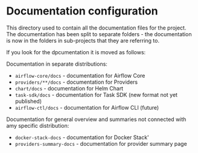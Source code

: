 <!--
 Licensed to the Apache Software Foundation (ASF) under one
 or more contributor license agreements.  See the NOTICE file
 distributed with this work for additional information
 regarding copyright ownership.  The ASF licenses this file
 to you under the Apache License, Version 2.0 (the
 "License"); you may not use this file except in compliance
 with the License.  You may obtain a copy of the License at

   http://www.apache.org/licenses/LICENSE-2.0

 Unless required by applicable law or agreed to in writing,
 software distributed under the License is distributed on an
 "AS IS" BASIS, WITHOUT WARRANTIES OR CONDITIONS OF ANY
 KIND, either express or implied.  See the License for the
 specific language governing permissions and limitations
 under the License.
 -->

# Documentation configuration

This directory used to contain all the documentation files for the project. The documentation has
been split to separate folders - the documentation is now in the folders in sub-projects that they
are referring to.

If you look for the dpcumentation it is moved as follows:

Documentation in separate distributions:

* `airflow-core/docs` - documentation for Airflow Core
* `providers/**/docs` - documentation for Providers
* `chart/docs` - documentation for Helm Chart
* `task-sdk/docs` - documentation for Task SDK (new format not yet published)
* `airflow-ctl/docs` - documentation for Airflow CLI (future)

Documentation for general overview and summaries not connected with amy specific distribution:

* `docker-stack-docs` - documentation for Docker Stack'
* `providers-summary-docs` - documentation for provider summary page
